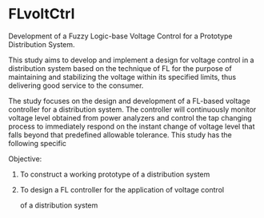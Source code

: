 FLvoltCtrl
===========

Development of a Fuzzy Logic-base Voltage Control for a Prototype Distribution System.

This study aims to develop and implement a design for voltage control in a distribution system based on the technique of FL for the purpose of maintaining and stabilizing the voltage within its specified limits, thus delivering good service to the consumer.


The study focuses on the design and development of a FL-based voltage controller for a distribution system. The controller will continuously monitor voltage level obtained from power analyzers and control the tap changing process to immediately respond on the instant change of voltage level that falls beyond that predefined allowable tolerance. This study has the following specific 

Objective:

1. To construct a working prototype of a distribution system

2. To design a FL controller for the application of voltage control 

    of a distribution system
